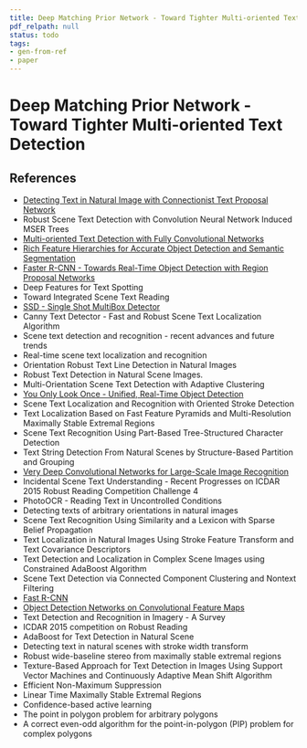 ```yaml
---
title: Deep Matching Prior Network - Toward Tighter Multi-oriented Text Detection
pdf_relpath: null
status: todo
tags:
- gen-from-ref
- paper
---
```


# Deep Matching Prior Network - Toward Tighter Multi-oriented Text Detection

## References

- [Detecting Text in Natural Image with Connectionist Text Proposal Network](./detecting-text-in-natural-image-with-connectionist-text-proposal-network.md)
- Robust Scene Text Detection with Convolution Neural Network Induced MSER Trees
- [Multi-oriented Text Detection with Fully Convolutional Networks](./multi-oriented-text-detection-with-fully-convolutional-networks.md)
- [Rich Feature Hierarchies for Accurate Object Detection and Semantic Segmentation](./rich-feature-hierarchies-for-accurate-object-detection-and-semantic-segmentation.md)
- [Faster R-CNN - Towards Real-Time Object Detection with Region Proposal Networks](./faster-r-cnn-towards-real-time-object-detection-with-region-proposal-networks.md)
- Deep Features for Text Spotting
- Toward Integrated Scene Text Reading
- [SSD - Single Shot MultiBox Detector](./ssd-single-shot-multibox-detector.md)
- Canny Text Detector - Fast and Robust Scene Text Localization Algorithm
- Scene text detection and recognition - recent advances and future trends
- Real-time scene text localization and recognition
- Orientation Robust Text Line Detection in Natural Images
- Robust Text Detection in Natural Scene Images.
- Multi-Orientation Scene Text Detection with Adaptive Clustering
- [You Only Look Once - Unified, Real-Time Object Detection](./you-only-look-once-unified-real-time-object-detection.md)
- Scene Text Localization and Recognition with Oriented Stroke Detection
- Text Localization Based on Fast Feature Pyramids and Multi-Resolution Maximally Stable Extremal Regions
- Scene Text Recognition Using Part-Based Tree-Structured Character Detection
- Text String Detection From Natural Scenes by Structure-Based Partition and Grouping
- [Very Deep Convolutional Networks for Large-Scale Image Recognition](./very-deep-convolutional-networks-for-large-scale-image-recognition.md)
- Incidental Scene Text Understanding - Recent Progresses on ICDAR 2015 Robust Reading Competition Challenge 4
- PhotoOCR - Reading Text in Uncontrolled Conditions
- Detecting texts of arbitrary orientations in natural images
- Scene Text Recognition Using Similarity and a Lexicon with Sparse Belief Propagation
- Text Localization in Natural Images Using Stroke Feature Transform and Text Covariance Descriptors
- Text Detection and Localization in Complex Scene Images using Constrained AdaBoost Algorithm
- Scene Text Detection via Connected Component Clustering and Nontext Filtering
- [Fast R-CNN](./fast-r-cnn.md)
- [Object Detection Networks on Convolutional Feature Maps](./object-detection-networks-on-convolutional-feature-maps.md)
- Text Detection and Recognition in Imagery - A Survey
- ICDAR 2015 competition on Robust Reading
- AdaBoost for Text Detection in Natural Scene
- Detecting text in natural scenes with stroke width transform
- Robust wide-baseline stereo from maximally stable extremal regions
- Texture-Based Approach for Text Detection in Images Using Support Vector Machines and Continuously Adaptive Mean Shift Algorithm
- Efficient Non-Maximum Suppression
- Linear Time Maximally Stable Extremal Regions
- Confidence-based active learning
- The point in polygon problem for arbitrary polygons
- A correct even-odd algorithm for the point-in-polygon (PIP) problem for complex polygons
